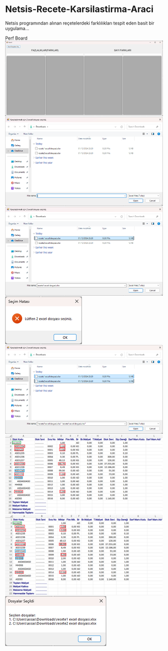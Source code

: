 # Netsis-Recete-Karsilastirma-Araci
Netsis programından alınan reçetelerdeki farklılıkları tespit eden basit bir uygulama...

Perf Board
![](pics/appPic1.png)
![](pics/appPic2.png)
![](pics/appPic3.png)
![](pics/appPic4.png)
![](pics/appPic5.png)
![](pics/recete1pic.png)
![](pics/recete2pic.png)
![](pics/appPic6.png)

